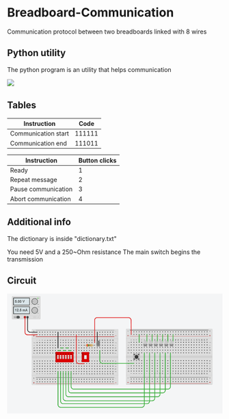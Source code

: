 # Breadboard-Communication

Communication protocol between two breadboards linked with 8 wires

## Python utility
The python program is an utility that helps communication

![](https://i.imgur.com/gulaz5g.gif)

## Tables
| Instruction | Code |
| ------------- | ------------- |
| Communication start  | 111111 |
| Communication end  | 111011 |

| Instruction | Button clicks|
| ------------- | ------------- |
| Ready | 1 |
| Repeat message | 2 |
| Pause communication | 3 |
| Abort communication | 4 |

## Additional info
The dictionary is inside "dictionary.txt"

You need 5V and a 250~Ohm resistance
The main switch begins the transmission

## Circuit

![circuit](https://github.com/Agente3z/Breadboard-Communication/blob/main/img1.png?raw=true)

